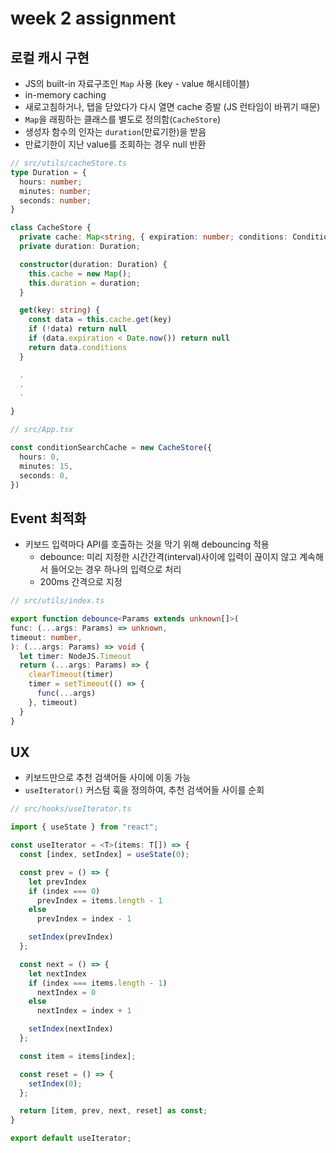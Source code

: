 # week 2 assignment

## 로컬 캐시 구현

- JS의 built-in 자료구조인 `Map` 사용 (key - value 해시테이블)
- in-memory caching
- 새로고침하거나, 탭을 닫았다가 다시 열면 cache 증발 (JS 런타임이 바뀌기 때문)
- `Map`을 래핑하는 클래스를 별도로 정의함(`CacheStore`)
- 생성자 함수의 인자는 `duration`(만료기한)을 받음
- 만료기한이 지난 value를 조회하는 경우 null 반환

```typescript
// src/utils/cacheStore.ts
type Duration = {
  hours: number;
  minutes: number;
  seconds: number;
}

class CacheStore {
  private cache: Map<string, { expiration: number; conditions: Condition[] }>;
  private duration: Duration;

  constructor(duration: Duration) {
    this.cache = new Map();
    this.duration = duration;
  }

  get(key: string) {
    const data = this.cache.get(key)
    if (!data) return null
    if (data.expiration < Date.now()) return null
    return data.conditions
  }

  .
  .
  .

}

// src/App.tsx

const conditionSearchCache = new CacheStore({
  hours: 0,
  minutes: 15,
  seconds: 0,
})

```

## Event 최적화

- 키보드 입력마다 API를 호출하는 것을 막기 위해 debouncing 적용
  - debounce: 미리 지정한 시간간격(interval)사이에 입력이 끊이지 않고 계속해서 들어오는 경우 하나의 입력으로 처리
  - 200ms 간격으로 지정

```typescript
// src/utils/index.ts

export function debounce<Params extends unknown[]>(
func: (...args: Params) => unknown,
timeout: number,
): (...args: Params) => void {
  let timer: NodeJS.Timeout
  return (...args: Params) => {
    clearTimeout(timer)
    timer = setTimeout(() => {
      func(...args)
    }, timeout)
  }
}
```

## UX

- 키보드만으로 추천 검색어들 사이에 이동 가능
- `useIterator()` 커스텀 훅을 정의하여, 추천 검색어들 사이를 순회

```typescript
// src/hooks/useIterator.ts

import { useState } from "react";

const useIterator = <T>(items: T[]) => {
  const [index, setIndex] = useState(0);

  const prev = () => {
    let prevIndex
    if (index === 0)
      prevIndex = items.length - 1
    else
      prevIndex = index - 1

    setIndex(prevIndex)
  };

  const next = () => {
    let nextIndex
    if (index === items.length - 1)
      nextIndex = 0
    else
      nextIndex = index + 1

    setIndex(nextIndex)
  };

  const item = items[index];

  const reset = () => {
    setIndex(0);
  };

  return [item, prev, next, reset] as const;
}

export default useIterator;

```

